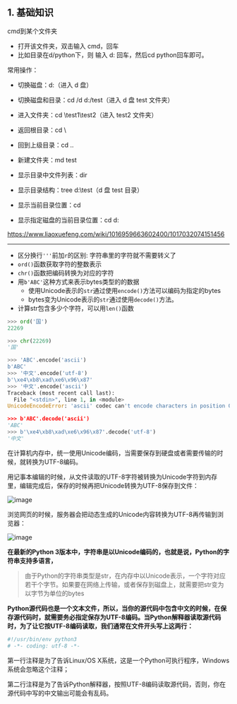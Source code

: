 ## 1. 基础知识

cmd到某个文件夹
- 打开该文件夹，双击输入 cmd，回车
- 比如目录在d/python下，则 输入 d: 回车，然后cd python回车即可。

常用操作：

- 切换磁盘：d:（进入 d 盘）
- 切换磁盘和目录：cd /d d:/test（进入 d 盘 test 文件夹）
- 进入文件夹：cd \test1\test2（进入 test2 文件夹）
- 返回根目录：cd \
- 回到上级目录：cd ..
- 新建文件夹：md test

- 显示目录中文件列表：dir
- 显示目录结构：tree d:\test（d 盘 test 目录）
- 显示当前目录位置：cd
- 显示指定磁盘的当前目录位置：cd d:


https://www.liaoxuefeng.com/wiki/1016959663602400/1017032074151456


---

- 区分换行`'''`前加`r`的区别: 字符串里的字符就不需要转义了
- `ord()`函数获取字符的整数表示
- `chr()`函数把编码转换为对应的字符
- 用`b'ABC'`这种方式来表示bytes类型的的数据
  - 使用Unicode表示的`str`通过使用`encode()`方法可以编码为指定的bytes
  - bytes变为Unicode表示的`str`通过使用`decode()`方法。
- 计算str包含多少个字符，可以用`len()`函数




```python
>>> ord('国')
22269

>>> chr(22269)
'国'

>>> 'ABC'.encode('ascii')
b'ABC'
>>> '中文'.encode('utf-8')
b'\xe4\xb8\xad\xe6\x96\x87'
>>> '中文'.encode('ascii')
Traceback (most recent call last):
  File "<stdin>", line 1, in <module>
UnicodeEncodeError: 'ascii' codec can't encode characters in position 0-1: ordinal not in range(128)

>>> b'ABC'.decode('ascii')
'ABC'
>>> b'\xe4\xb8\xad\xe6\x96\x87'.decode('utf-8')
'中文'

```

在计算机内存中，统一使用Unicode编码，当需要保存到硬盘或者需要传输的时候，就转换为UTF-8编码。

用记事本编辑的时候，从文件读取的UTF-8字符被转换为Unicode字符到内存里，编辑完成后，保存的时候再把Unicode转换为UTF-8保存到文件：

![image](https://user-images.githubusercontent.com/24636279/123756952-0a361800-d8f0-11eb-98f9-4d059d789c39.png)


浏览网页的时候，服务器会把动态生成的Unicode内容转换为UTF-8再传输到浏览器：

![image](https://user-images.githubusercontent.com/24636279/123756986-14f0ad00-d8f0-11eb-9854-7ffcbfc04041.png)


**在最新的Python 3版本中，字符串是以Unicode编码的，也就是说，Python的字符串支持多语言，**


> 由于Python的字符串类型是str，在内存中以Unicode表示，一个字符对应若干个字节。如果要在网络上传输，或者保存到磁盘上，就需要把str变为以字节为单位的bytes


**Python源代码也是一个文本文件，所以，当你的源代码中包含中文的时候，在保存源代码时，就需要务必指定保存为UTF-8编码。当Python解释器读取源代码时，为了让它按UTF-8编码读取，我们通常在文件开头写上这两行：**

```python
#!/usr/bin/env python3
# -*- coding: utf-8 -*-
```

第一行注释是为了告诉Linux/OS X系统，这是一个Python可执行程序，Windows系统会忽略这个注释；

第二行注释是为了告诉Python解释器，按照UTF-8编码读取源代码，否则，你在源代码中写的中文输出可能会有乱码。

